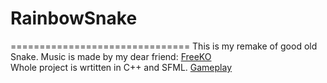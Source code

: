 # RainbowSnake
===============================
This is my remake of good old Snake. Music is made by my dear friend: [FreeKO](https://soundcloud.com/freko13/freeko-fame)      
Whole project is wrtitten in C++ and SFML. [Gameplay](https://www.youtube.com/watch?v=n9KrzMjmXaI)
